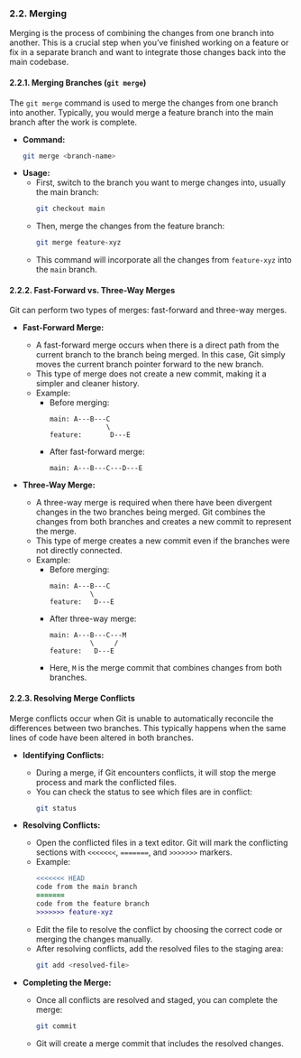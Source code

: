 ### 2.2. **Merging**

Merging is the process of combining the changes from one branch into another. This is a crucial step when you’ve finished working on a feature or fix in a separate branch and want to integrate those changes back into the main codebase.

#### 2.2.1. **Merging Branches (`git merge`)**

The `git merge` command is used to merge the changes from one branch into another. Typically, you would merge a feature branch into the main branch after the work is complete.

- **Command:**
  ```bash
  git merge <branch-name>
  ```
- **Usage:**
  - First, switch to the branch you want to merge changes into, usually the main branch:
    ```bash
    git checkout main
    ```
  - Then, merge the changes from the feature branch:
    ```bash
    git merge feature-xyz
    ```
  - This command will incorporate all the changes from `feature-xyz` into the `main` branch.

#### 2.2.2. **Fast-Forward vs. Three-Way Merges**

Git can perform two types of merges: fast-forward and three-way merges.

- **Fast-Forward Merge:**

  - A fast-forward merge occurs when there is a direct path from the current branch to the branch being merged. In this case, Git simply moves the current branch pointer forward to the new branch.
  - This type of merge does not create a new commit, making it a simpler and cleaner history.
  - Example:
    - Before merging:
      ```
      main: A---B---C
                    \
      feature:       D---E
      ```
    - After fast-forward merge:
      ```
      main: A---B---C---D---E
      ```

- **Three-Way Merge:**
  - A three-way merge is required when there have been divergent changes in the two branches being merged. Git combines the changes from both branches and creates a new commit to represent the merge.
  - This type of merge creates a new commit even if the branches were not directly connected.
  - Example:
    - Before merging:
      ```
      main: A---B---C
                \
      feature:   D---E
      ```
    - After three-way merge:
      ```
      main: A---B---C---M
                \     /
      feature:   D---E
      ```
    - Here, `M` is the merge commit that combines changes from both branches.

#### 2.2.3. **Resolving Merge Conflicts**

Merge conflicts occur when Git is unable to automatically reconcile the differences between two branches. This typically happens when the same lines of code have been altered in both branches.

- **Identifying Conflicts:**

  - During a merge, if Git encounters conflicts, it will stop the merge process and mark the conflicted files.
  - You can check the status to see which files are in conflict:
    ```bash
    git status
    ```

- **Resolving Conflicts:**

  - Open the conflicted files in a text editor. Git will mark the conflicting sections with `<<<<<<<`, `=======`, and `>>>>>>>` markers.
  - Example:
    ```diff
    <<<<<<< HEAD
    code from the main branch
    =======
    code from the feature branch
    >>>>>>> feature-xyz
    ```
  - Edit the file to resolve the conflict by choosing the correct code or merging the changes manually.
  - After resolving conflicts, add the resolved files to the staging area:
    ```bash
    git add <resolved-file>
    ```

- **Completing the Merge:**
  - Once all conflicts are resolved and staged, you can complete the merge:
    ```bash
    git commit
    ```
  - Git will create a merge commit that includes the resolved changes.
